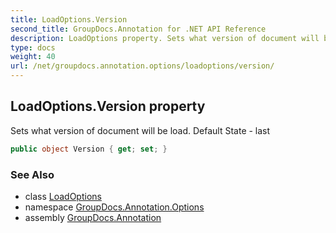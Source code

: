 ```yaml
---
title: LoadOptions.Version
second_title: GroupDocs.Annotation for .NET API Reference
description: LoadOptions property. Sets what version of document will be load. Default State  last
type: docs
weight: 40
url: /net/groupdocs.annotation.options/loadoptions/version/
---
```

## LoadOptions.Version property

Sets what version of document will be load. Default State - last

```csharp
public object Version { get; set; }
```

### See Also

* class [LoadOptions](../)
* namespace [GroupDocs.Annotation.Options](../../loadoptions/)
* assembly [GroupDocs.Annotation](../../../)


